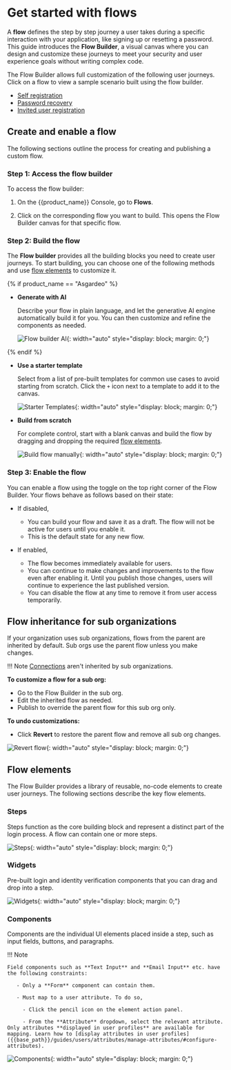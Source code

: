 # Get started with flows

A **flow** defines the step by step journey a user takes during a specific interaction with your application, like signing up or resetting a password. This guide introduces the **Flow Builder**, a visual canvas where you can design and customize these journeys to meet your security and user experience goals without writing complex code.

The Flow Builder allows full customization of the following user journeys. Click on a flow to view a sample scenario built using the flow builder.

- [Self registration]({{base_path}}/guides/flows/self-registration/)
- [Password recovery]({{base_path}}/guides/flows/password-recovery/)
- [Invited user registration]({{base_path}}/guides/flows/invited-user-registration/)

## Create and enable a flow

The following sections outline the process for creating and publishing a custom flow.

### Step 1: Access the flow builder

To access the flow builder:

1. On the {{product_name}} Console, go to **Flows**.

2. Click on the corresponding flow you want to build. This opens the Flow Builder canvas for that specific flow.

### Step 2: Build the flow

The **Flow builder** provides all the building blocks you need to create user journeys. To start building, you can choose one of the following methods and use [flow elements](#flow-elements) to customize it.

{% if product_name == "Asgardeo" %}

- **Generate with AI**

    Describe your flow in plain language, and let the generative AI engine automatically build it for you. You can then customize and refine the components as needed.

    ![Flow builder AI]({{base_path}}/assets/img/guides/flows/flow-builder-generate-with-ai.png){: width="auto" style="display: block; margin: 0;"}

{% endif %}

- **Use a starter template**

    Select from a list of pre-built templates for common use cases to avoid starting from scratch. Click the `+` icon next to a template to add it to the canvas.

    ![Starter Templates]({{base_path}}/assets/img/guides/flows/flow-password-recovery-start-from-template.png){: width="auto" style="display: block; margin: 0;"}

- **Build from scratch**

    For complete control, start with a blank canvas and build the flow by dragging and dropping the required [flow elements](#flow-elements).

    ![Build flow manually]({{base_path}}/assets/img/guides/flows/flow-builder-build-flow-manually.png){: width="auto" style="display: block; margin: 0;"}

### Step 3: Enable the flow

You can enable a flow using the toggle on the top right corner of the Flow Builder. Your flows behave as follows based on their state:

- If disabled,

    - You can build your flow and save it as a draft. The flow will not be active for users until you enable it.
    - This is the default state for any new flow.

- If enabled,

    - The flow becomes immediately available for users.
    - You can continue to make changes and improvements to the flow even after enabling it. Until you publish those changes, users will continue to experience the last published version.
    - You can disable the flow at any time to remove it from user access temporarily.

## Flow inheritance for sub organizations

If your organization uses sub organizations, flows from the parent are inherited by default. Sub orgs use the parent flow unless you make changes.

!!! Note
    [Connections]({{base_path}}/guides/authentication/#manage-connections) aren't inherited by sub organizations.

**To customize a flow for a sub org:**

- Go to the Flow Builder in the sub org.
- Edit the inherited flow as needed.
- Publish to override the parent flow for this sub org only.

**To undo customizations:**

- Click **Revert** to restore the parent flow and remove all sub org changes.

![Revert flow]({{base_path}}/assets/img/guides/flows/flow-builder-revert.gif){: width="auto" style="display: block; margin: 0;"}

## Flow elements

The Flow Builder provides a library of reusable, no-code elements to create user journeys. The following sections describe the key flow elements.

### Steps

Steps function as the core building block and represent a distinct part of the login process. A flow can contain one or more steps.

![Steps]({{base_path}}/assets/img/guides/flows/flow-builder-steps.gif){: width="auto" style="display: block; margin: 0;"}

### Widgets

Pre-built login and identity verification components that you can drag and drop into a step.

![Widgets]({{base_path}}/assets/img/guides/flows/flow-builder-widgets.gif){: width="auto" style="display: block; margin: 0;"}

### Components

Components are the individual UI elements placed inside a step, such as input fields, buttons, and paragraphs.

!!! Note

    Field components such as **Text Input** and **Email Input** etc. have the following constraints:

       - Only a **Form** component can contain them.
       
       - Must map to a user attribute. To do so,
        
         - Click the pencil icon on the element action panel.
  
         - From the **Attribute** dropdown, select the relevant attribute. Only attributes **displayed in user profiles** are available for mapping. Learn how to [display attributes in user profiles]({{base_path}}/guides/users/attributes/manage-attributes/#configure-attributes).

![Components]({{base_path}}/assets/img/guides/flows/flow-builder-components.gif){: width="auto" style="display: block; margin: 0;"}